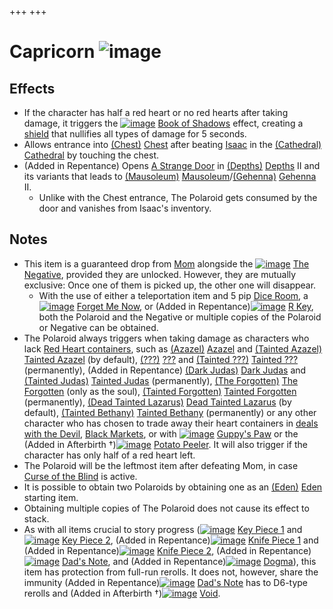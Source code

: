 +++
+++

 # Capricorn ![image](/image/Capricorn.png) 


Effects
---------


* If the character has half a red heart or no red hearts after taking damage, it triggers the [![image](/image/Book_of_Shadows.png)](/wiki/Book_of_Shadows "Book of Shadows") [Book of Shadows](/wiki/Book_of_Shadows "Book of Shadows") effect, creating a [shield](/wiki/Shield "Shield") that nullifies all types of damage for 5 seconds.
* Allows entrance into [(Chest)](/wiki/Chest_(Floor) "Chest") [Chest](/wiki/Chest_(Floor) "Chest (Floor)") after beating [Isaac](/wiki/Isaac_(Boss) "Isaac (Boss)") in the [(Cathedral)](/wiki/Cathedral "Cathedral") [Cathedral](/wiki/Cathedral "Cathedral") by touching the chest.
* (Added in Repentance) Opens [A Strange Door](/wiki/A_Strange_Door "A Strange Door") in [(Depths)](/wiki/Depths "Depths") [Depths](/wiki/Depths "Depths") II and its variants that leads to [(Mausoleum)](/wiki/Mausoleum "Mausoleum") [Mausoleum](/wiki/Mausoleum "Mausoleum")/[(Gehenna)](/wiki/Gehenna "Gehenna") [Gehenna](/wiki/Gehenna "Gehenna") II.
	+ Unlike with the Chest entrance, The Polaroid gets consumed by the door and vanishes from Isaac's inventory.


Notes
-------


* This item is a guaranteed drop from [Mom](/wiki/Mom "Mom") alongside the [![image](/image/The_Negative.png)](/wiki/The_Negative "The Negative") [The Negative](/wiki/The_Negative "The Negative"), provided they are unlocked. However, they are mutually exclusive: Once one of them is picked up, the other one will disappear.
	+ With the use of either a teleportation item and 5 pip [Dice Room](/wiki/Dice_Room "Dice Room"), a [![image](/image/Forget_Me_Now.png)](/wiki/Forget_Me_Now "Forget Me Now") [Forget Me Now](/wiki/Forget_Me_Now "Forget Me Now"), or (Added in Repentance)[![image](/image/R_Key.png)](/wiki/R_Key "R Key") [R Key](/wiki/R_Key "R Key"), both the Polaroid and the Negative or multiple copies of the Polaroid or Negative can be obtained.
* The Polaroid always triggers when taking damage as characters who lack [Red Heart containers](/wiki/Red_Heart_container "Red Heart container"), such as  [(Azazel)](/wiki/Azazel "Azazel") [Azazel](/wiki/Azazel "Azazel") and  [(Tainted Azazel)](/wiki/Tainted_Azazel "Tainted Azazel") [Tainted Azazel](/wiki/Tainted_Azazel "Tainted Azazel") (by default),  [(???)](/wiki/%3F%3F%3F_(Character) "???") [???](/wiki/%3F%3F%3F_(Character) "??? (Character)") and  [(Tainted ???)](/wiki/Tainted_%3F%3F%3F "Tainted ???") [Tainted ???](/wiki/Tainted_%3F%3F%3F "Tainted ???") (permanently), (Added in Repentance) [(Dark Judas)](/wiki/Dark_Judas "Dark Judas") [Dark Judas](/wiki/Dark_Judas "Dark Judas") and  [(Tainted Judas)](/wiki/Tainted_Judas "Tainted Judas") [Tainted Judas](/wiki/Tainted_Judas "Tainted Judas") (permanently),  [(The Forgotten)](/wiki/The_Forgotten "The Forgotten") [The Forgotten](/wiki/The_Forgotten "The Forgotten") (only as the soul),  [(Tainted Forgotten)](/wiki/Tainted_Forgotten "Tainted Forgotten") [Tainted Forgotten](/wiki/Tainted_Forgotten "Tainted Forgotten") (permanently), [(Dead Tainted Lazarus)](/wiki/Dead_Tainted_Lazarus "Dead Tainted Lazarus") [Dead Tainted Lazarus](/wiki/Dead_Tainted_Lazarus "Dead Tainted Lazarus") (by default),  [(Tainted Bethany)](/wiki/Tainted_Bethany "Tainted Bethany") [Tainted Bethany](/wiki/Tainted_Bethany "Tainted Bethany") (permanently) or any other character who has chosen to trade away their heart containers in [deals with the Devil](/wiki/Devil_room "Devil room"), [Black Markets](/wiki/Black_Market "Black Market"), or with [![image](/image/Guppy%27s_Paw.png)](/wiki/Guppy%27s_Paw "Guppy's Paw") [Guppy's Paw](/wiki/Guppy%27s_Paw "Guppy's Paw") or the (Added in Afterbirth †)[![image](/image/Potato_Peeler.png)](/wiki/Potato_Peeler "Potato Peeler") [Potato Peeler](/wiki/Potato_Peeler "Potato Peeler"). It will also trigger if the character has only half of a red heart left.
* The Polaroid will be the leftmost item after defeating Mom, in case [Curse of the Blind](/wiki/Curse_of_the_Blind "Curse of the Blind") is active.
* It is possible to obtain two Polaroids by obtaining one as an  [(Eden)](/wiki/Eden "Eden") [Eden](/wiki/Eden "Eden") starting item.
* Obtaining multiple copies of The Polaroid does not cause its effect to stack.
* As with all items crucial to story progress ([![image](/image/Key_Piece_1.png)](/wiki/Key_Piece_1 "Key Piece 1") [Key Piece 1](/wiki/Key_Piece_1 "Key Piece 1") and [![image](/image/Key_Piece_2.png)](/wiki/Key_Piece_2 "Key Piece 2") [Key Piece 2](/wiki/Key_Piece_2 "Key Piece 2"), (Added in Repentance)[![image](/image/Knife_Piece_1.png)](/wiki/Knife_Piece_1 "Knife Piece 1") [Knife Piece 1](/wiki/Knife_Piece_1 "Knife Piece 1") and (Added in Repentance)[![image](/image/Knife_Piece_2.png)](/wiki/Knife_Piece_2 "Knife Piece 2") [Knife Piece 2](/wiki/Knife_Piece_2 "Knife Piece 2"), (Added in Repentance)[![image](/image/Dad%27s_Note.png)](/wiki/Dad%27s_Note "Dad's Note") [Dad's Note](/wiki/Dad%27s_Note "Dad's Note"), and (Added in Repentance)[![image](/image/Dogma_(Item).png)](/wiki/Dogma_(Item) "Dogma") [Dogma](/wiki/Dogma_(Item) "Dogma (Item)")), this item has protection from full-run rerolls. It does not, however, share the immunity (Added in Repentance)[![image](/image/Dad%27s_Note.png)](/wiki/Dad%27s_Note "Dad's Note") [Dad's Note](/wiki/Dad%27s_Note "Dad's Note") has to D6-type rerolls and (Added in Afterbirth †)[![image](/image/Void.png)](/wiki/Void "Void") [Void](/wiki/Void "Void").


